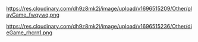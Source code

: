 https://res.cloudinary.com/dh9z8mk2j/image/upload/v1696515209/Other/playGame_fwqywq.png

https://res.cloudinary.com/dh9z8mk2j/image/upload/v1696515236/Other/dieGame_rhcrn1.png